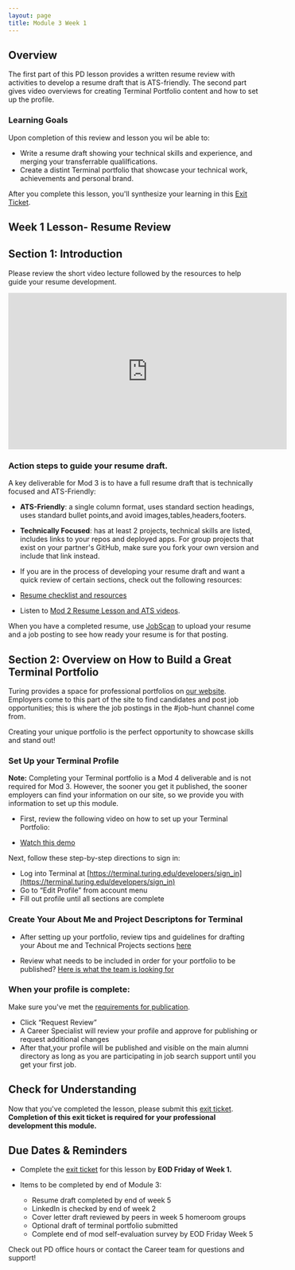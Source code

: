 ```yaml
---
layout: page
title: Module 3 Week 1
---
```


## Overview
The first part of this PD lesson provides a written resume review with activities to develop a resume draft that is ATS-friendly. The second part gives video overviews for creating Terminal Portfolio content and how to set up the profile.

### Learning Goals 

Upon completion of this review and lesson you wil be able to:

* Write a resume draft showing your technical skills and experience, and merging your transferrable qualilfications.
* Create a distint Terminal portfolio that showcase your technical work, achievements and personal brand.

After you complete this lesson, you'll synthesize your learning in this [Exit Ticket](https://forms.gle/eZF3XUagA4SS7p7m6).

## Week 1 Lesson- Resume Review 
## Section 1: Introduction
Please review the short video lecture followed by the resources to help guide your resume development. 

<iframe width="560" height="315" src="https://www.youtube.com/embed/MGLVCEX4Bwc" title="YouTube video player" frameborder="0" allow="accelerometer; autoplay; clipboard-write; encrypted-media; gyroscope; picture-in-picture" allowfullscreen></iframe>

### Action steps to guide your resume draft.

A key deliverable for Mod 3 is to have a full resume draft that is technically focused and ATS-Friendly:

* **ATS-Friendly**: a single column format, uses standard section headings, uses standard bullet points,and
avoid images,tables,headers,footers.
* **Technically Focused**: has at least 2 projects, technical skills are listed, includes links to your repos and deployed apps. For group projects that exist on your partner's GitHub, make sure you fork your own version and include that link instead.

* If you are in the process of developing your resume draft and want a quick review of certain sections, check out the following resources:
* [Resume checklist and resources](/resources/resume_resources)  
* Listen to [Mod 2 Resume Lesson and ATS videos](/module_two/mod2_week1). 

When you have a completed resume, use [JobScan](https://www.jobscan.co/) to upload your resume and a job posting to see how ready your resume is for that posting.

##  Section 2: Overview on How to Build a Great Terminal Portfolio

Turing provides a space for professional portfolios on [our website](https://terminal.turing.edu). Employers come to this part of the site to find candidates and post job opportunities; this is where the job postings in the #job-hunt channel come from.  

Creating your unique portfolio is the perfect opportunity to showcase skills and stand out!

### Set Up your Terminal Profile

**Note:** Completing your Terminal portfolio is a Mod 4 deliverable and is not required for Mod 3. However, the sooner you get it published, the sooner employers can find your information on our site, so we provide you with information to set up this module. 

 * First, review the following video on how to set up your Terminal Portfolio: 

 * [Watch this demo](https://drive.google.com/file/d/1NqHrdkr0B5wEvEaH9Z8dJK56TcSJoV_t/view)

Next, follow these step-by-step directions to sign in: 

* Log into Terminal at [https://terminal.turing.edu/developers/sign_in](https://terminal.turing.edu/developers/sign_in)
* Go to “Edit Profile” from account menu
* Fill out profile until all sections are complete

### Create Your About Me and Project Descriptons for Terminal

* After setting up your portfolio, review tips and guidelines for drafting your About me and Technical Projects sections [here](https://careerdev.turing.edu/resources/terminal_directions) 

* Review what needs to be included in order for your portfolio to be published? 
[Here is what the team is looking for](https://careerdev.turing.edu/resources/terminal_directions)

### When your profile is complete:

Make sure you've met the [requirements for publication](https://careerdev.turing.edu/resources/terminal_directions).

* Click “Request Review”
* A Career Specialist will review your profile and approve for publishing or request additional changes
* After that,your profile will be published and visible on the main alumni directory as long as you are participating in job search support until you get your first job.

## Check for Understanding

Now that you've completed the lesson, please submit this [exit ticket](https://forms.gle/eZF3XUagA4SS7p7m6). **Completion of this exit ticket is required for your professional development this module.** 

## Due Dates & Reminders 
* Complete the [exit ticket](https://forms.gle/eZF3XUagA4SS7p7m6) for this lesson by **EOD Friday of Week 1.**

* Items to be completed by end of Module 3:
  * Resume draft completed by end of week 5
  * LinkedIn is checked by end of week 2
  * Cover letter draft reviewed by peers in week 5 homeroom groups
  * Optional draft of terminal portfolio submitted
  * Complete end of mod self-evaluation survey by EOD Friday Week 5

 Check out PD office hours or contact the Career team for questions and support!
